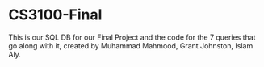 # CS3100-Final

This is our SQL DB for our Final Project and the code for the 7 queries that go along with it, created by Muhammad Mahmood, Grant Johnston, Islam Aly.
